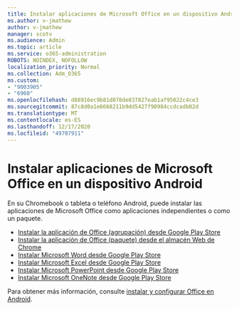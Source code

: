 ```yaml
---
title: Instalar aplicaciones de Microsoft Office en un dispositivo Android
ms.author: v-jmathew
author: v-jmathew
manager: scotv
ms.audience: Admin
ms.topic: article
ms.service: o365-administration
ROBOTS: NOINDEX, NOFOLLOW
localization_priority: Normal
ms.collection: Adm_O365
ms.custom:
- "9003905"
- "6960"
ms.openlocfilehash: d88916ec9b81d078de837827eab1af95022c4ce3
ms.sourcegitcommit: 87c8d0a1e6668211b9dd5427f98984ccdcadb02d
ms.translationtype: MT
ms.contentlocale: es-ES
ms.lasthandoff: 12/17/2020
ms.locfileid: "49707911"
---
```

# <a name="install-microsoft-office-apps-on-an-android-device"></a>Instalar aplicaciones de Microsoft Office en un dispositivo Android

En su Chromebook o tableta o teléfono Android, puede instalar las aplicaciones de Microsoft Office como aplicaciones independientes o como un paquete.

- [Instalar la aplicación de Office (agrupación) desde Google Play Store](https://go.microsoft.com/fwlink/?linkid=2137009)
- [Instalar la aplicación de Office (paquete) desde el almacén Web de Chrome](https://go.microsoft.com/fwlink/?linkid=2137212)
- [Instalar Microsoft Word desde Google Play Store](https://go.microsoft.com/fwlink/?linkid=2136994)
- [Instalar Microsoft Excel desde Google Play Store](https://go.microsoft.com/fwlink/?linkid=2137120)
- [Instalar Microsoft PowerPoint desde Google Play Store](https://go.microsoft.com/fwlink/?linkid=2137121)
- [Instalar Microsoft OneNote desde Google Play Store](https://go.microsoft.com/fwlink/?linkid=2137211)

Para obtener más información, consulte [instalar y configurar Office en Android](https://go.microsoft.com/fwlink/?linkid=2135287).
